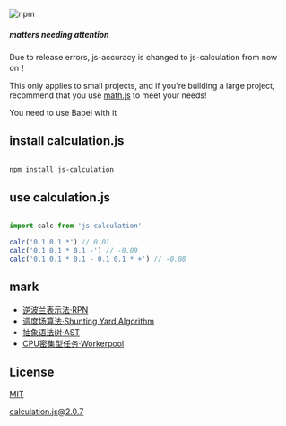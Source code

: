 ![npm](https://img.shields.io/npm/v/js-calculation)

##### matters needing attention

Due to release errors, js-accuracy is changed to js-calculation from now on！

This only applies to small projects, and if you're building a large project, recommend that you use [math.js](https://github.com/josdejong/mathjs) to meet your needs!

You need to use Babel with it

## install calculation.js

```bash

npm install js-calculation

```

## use calculation.js

``` javascript

import calc from 'js-calculation'

calc('0.1 0.1 *') // 0.01
calc('0.1 0.1 * 0.1 -') // -0.09
calc('0.1 0.1 * 0.1 - 0.1 0.1 * +') // -0.08

```

## mark

+ [逆波兰表示法·RPN](https://zh.wikipedia.org/wiki/%E9%80%86%E6%B3%A2%E5%85%B0%E8%A1%A8%E7%A4%BA%E6%B3%95)
+ [调度场算法·Shunting Yard Algorithm](https://zh.wikipedia.org/wiki/%E8%B0%83%E5%BA%A6%E5%9C%BA%E7%AE%97%E6%B3%95)
+ [抽象语法树·AST](https://mathjs.org/docs/expressions/expression_trees.html)
+ [CPU密集型任务·Workerpool](https://github.com/josdejong/workerpool)

##  License

[MIT](http://opensource.org/licenses/MIT)

[calculation.js@2.0.7](https://github.com/noteScript/js-calculation.git)
